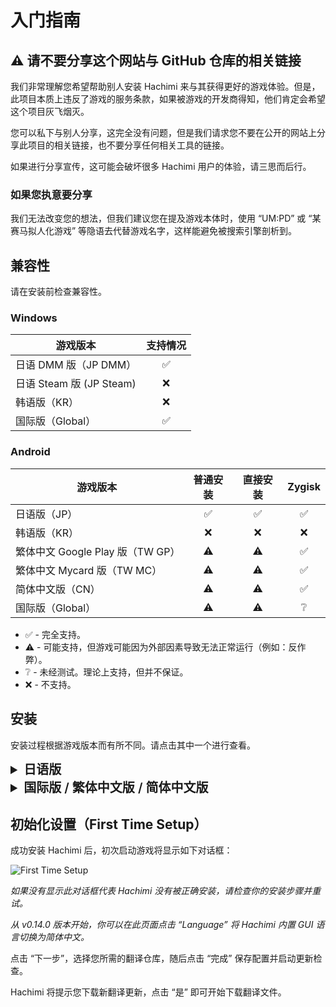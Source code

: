 # 入门指南

## ⚠️ 请不要分享这个网站与 GitHub 仓库的相关链接
我们非常理解您希望帮助别人安装 Hachimi 来与其获得更好的游戏体验。但是，此项目本质上违反了游戏的服务条款，如果被游戏的开发商得知，他们肯定会希望这个项目灰飞烟灭。

您可以私下与别人分享，这完全没有问题，但是我们请求您不要在公开的网站上分享此项目的相关链接，也不要分享任何相关工具的链接。

如果进行分享宣传，这可能会破坏很多 Hachimi 用户的体验，请三思而后行。

### 如果您执意要分享
我们无法改变您的想法，但我们建议您在提及游戏本体时，使用 “UM:PD” 或 “某赛马拟人化游戏” 等隐语去代替游戏名字，这样能避免被搜索引擎剖析到。

## 兼容性

请在安装前检查兼容性。

### Windows
| 游戏版本 | 支持情况 |
| --- | :---: |
| 日语 DMM 版（JP DMM） | ✅ |
| 日语 Steam 版 (JP Steam) | ❌ |
| 韩语版（KR） | ❌ |
| 国际版（Global） | ✅ |

### Android

| 游戏版本 | 普通安装 | 直接安装 | Zygisk |
| --- | :---: | :---: | :---: |
| 日语版（JP） | ✅ | ✅ | ✅ |
| 韩语版（KR） | ❌ | ❌ | ❌ |
| 繁体中文 Google Play 版（TW GP） | ⚠️ | ⚠️ | ✅ |
| 繁体中文 Mycard 版（TW MC） | ⚠️ | ⚠️ | ✅ |
| 简体中文版（CN） | ⚠️ | ⚠️ | ✅ |
| 国际版（Global） | ⚠️ | ⚠️ | ❔ |
- ✅ - 完全支持。
- ⚠️ - 可能支持，但游戏可能因为外部因素导致无法正常运行（例如：反作弊）。
- ❔ - 未经测试。理论上支持，但并不保证。
- ❌ - 不支持。

## 安装

安装过程根据游戏版本而有所不同。请点击其中一个进行查看。

<details>
<summary style="font-size: 20px; font-weight: 600;">日语版</summary>

### Windows

从 v0.13.0 版本开始，Hachimi 目前支持两种不同的安装方法。 **请注意：只能使用一种安装方法，无论使用安装程序还是手动安装，不要同时使用两种安装方法。**

#### 方法1：DotLocal DLL redirection（.local 文件 DLL 重定向）（UnityPlayer.dll）（推荐使用）

::: warning
部分反作弊系统（如 Vanguard）并不喜欢你启用的 DLL 重定向，即使该操作不会直接影响游戏运行。建议在游玩采用 Vanguard 等同类反作弊系统的游戏时，务必提前禁用 DLL 重定向功能。
:::

::: info
游戏在安装完成后无法运行？请定位到游戏的安装路径，右键 `umamusume.exe` 文件，打开属性，转到兼容性选项卡，并打开**禁用全屏优化**。
:::

- **使用安装程序**：从[发布页面](https://github.com/Hachimi-Hachimi/Hachimi/releases)下载最新的`hachimi_installer.exe`，打开它，**在 Target 一栏选择 UnityPlayer.dll **并点击Install。

首次安装时，安装程序可能会向你询问是否开启 DotLocal DLL redirection。点击 OK ，它就会为你启用此功能。**启用后，你必须重新启动你的计算机。**

- **手动安装**
1. 请参阅[这篇文章](https://learn.microsoft.com/zh-cn/windows/win32/dlls/dynamic-link-library-redirection#optional-configure-the-registry)中的“配置注册表”部分去开启DLL重定向，并在完成后重新启动你的计算机。
2. 从[发布页面](https://github.com/Hachimi-Hachimi/Hachimi/releases)下载最新的`hachimi.dll`。
3. 在游戏的安装路径新建一个名为`umamusume.exe.local`的文件夹，将下载好的DLL移动到这里，并将其命名为`UnityPlayer.dll`。
4. 从[Cellar发布页面](https://github.com/Hachimi-Hachimi/Cellar/releases)下载最新的`cellar.dll`。
5. 将其移动至`umamusume.exe.local`并命名为`apphelp.dll`。

::: info
给想玩英雄联盟（LoL）以及无畏契约（Valorant）的玩家的一些提示：当你每次想玩这些游戏时，你都要禁用 DLL 重定向。你可以使用这个程序去快速启用/禁用它：https://github.com/LeadRDRK/DotLocalToggle/releases 运行它，直到它显示已禁用（disabled）DLL 重定向，然后重新启动计算机。
:::

#### 方法2：Plugin shimming（插件兼容适配）（cri_mana_vpx.dll）

::: warning
此方法在最近的更新以后不再有效，请按照下面的指引迁移到方法1。
:::

#### 从方法2迁移到方法1
您可能需要从方法2切换至方法1，但此过程相比反向操作（方法1到方法2只需卸载后重装）更为复杂。

首先需要彻底卸载 Shinmy，删除时请确保其未在后台运行，因为它会在 DMM 关闭后存活最多 30 秒，并可能自我恢复。**最简单的方法是直接使用安装程序**（该程序同时支持卸载功能），它会自动为您清理所有残留文件。  

完成上述操作后，即可正常卸载 Hachimi。

### Android

最简单的方法是使用 [UmaPatcher](https://github.com/LeadRDRK/UmaPatcher)，它会自动帮你修改 apk 文件，建议在使用此功能前，确保未提前安装原版游戏。

*从 v1.0.1 版本开始，UmaPatcher 将支持**简体中文**，以下内容将以简体中文为准。*

::: danger
若您已安装原版游戏，首次安装修改版前必须将其卸载。后续更新时，可直接安装新版修改版而无需卸载。
:::

::: danger
请不要从 APKPure 下载你的 apk，这样会导致一些问题。
:::

1. 从[发布页面](https://github.com/LeadRDRK/UmaPatcher/releases)下载最新的UmaPatcher。
2. 准备一个游戏的安装包，可以是以下几种：
    - **拆分 APK 文件:** 一个基础 APK 文件和其中一个拆分配置 APK（例如 config.arm64_v8a，config.armeabi-v7a 等)，
    请仅选择适合您设备的拆分配置。
    此功能目前仅有日语版使用。
    - **单一 APK 文件**: 一个完整的，未拆分的 APK 文件。
    - **XAPK 文件**: 一个包含拆分后的 APK 文件的 ZIP 压缩包（将扩展名重命名为了 .xapk）。

你可以在 [Qoopy](https://qoopy.leadrdrk.com/) 网站内输入 ID **6172** 下载拆分 APK 或 XAPK 文件。

4. 运行 UmaPatcher 并选择 “普通安装”，并选择你已经准备好的游戏安装包。
5. 点击 “开始补丁” 按钮即可开始进行安装流程。

注意：应用更新后需从第二步开始重新执行安装流程。

#### 对于已经 root 的用户
UmaPatcher 包含 root 安装选项，无需卸载游戏即可使用，且游戏仍可通过任意应用商店正常更新。

游戏安装后，点击主页上方的卡片选择你要安装的游戏（如果需要的话）。然后选择 “直接安装（需要root）” 并点击 “开始补丁” 即可。不需要任何额外的文件。

注意：应用更新后需重新执行安装流程。

#### 手动安装
1. 自行构建或从[发布页面](https://github.com/Hachimi-Hachimi/Hachimi/releases)下载预编译库文件。
2. 提取游戏的APK文件，你也许会用得上[apktool](https://apktool.org/)这个软件。
3. 将`lib`文件夹内的所有文件夹里的`libmain.so`重命名为`libmain_orig.so`。
4. 将代理库文件复制至对应架构文件夹（例如：`libmain-arm64-v8a.so` 应放入 `lib/arm64-v8a`），并将其重命名为 `libmain.so`。
5. 构建APK文件并安装。

</details>

<details>
<summary style="font-size: 20px; font-weight: 600;">国际版 / 繁体中文版 / 简体中文版</summary>

### Windows（仅限国际版）

- **使用安装程序**：从[发布页面](https://github.com/Hachimi-Hachimi/Hachimi-Unity2020/releases)下载最新的`hachimi_installer.exe`，打开它并点击 Install。如果你不知道里面的选项是什么意思，就请不要修改。
-**手动安装**：从[发布页面](https://github.com/Hachimi-Hachimi/Hachimi-Unity2020/releases)下载最新的`hachimi.dll`并将其放在游戏安装目录，并将其重命名为`winhttp.dll`，`version.dll`或`opengl32.dll`。

### Android

::: warning
Hachimi 必须在有 root 的环境下才能在这些版本上使用。
:::

#### Zygisk

请在[发布页面](https://github.com/Hachimi-Hachimi/Hachimi-Unity2020/releases)下载最新的 Zygisk 模块压缩包并将其安装在 Magisk 或 KernelSU（安装了 Zygisk Next 模块）上。

</details>

## 初始化设置（First Time Setup）
成功安装 Hachimi 后，初次启动游戏将显示如下对话框：

![First Time Setup](/assets/first-time-setup.jpg)

*如果没有显示此对话框代表 Hachimi 没有被正确安装，请检查你的安装步骤并重试。*

*从 v0.14.0 版本开始，你可以在此页面点击 “Language” 将 Hachimi 内置 GUI 语言切换为简体中文。*

点击 “下一步”，选择您所需的翻译仓库，随后点击 “完成” 保存配置并启动更新检查。

Hachimi 将提示您下载新翻译更新，点击 “是” 即可开始下载翻译文件。
